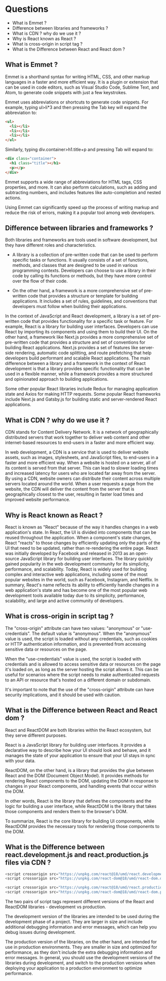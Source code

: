 # Questions

- What is Emmet ?
- Difference between libraries and frameworks ?
- What is CDN ? why do we use it ?
- Why is React known as React ?
- What is cross-origin in script tag ?
- What is the Difference between React and React dom ?

## What is Emmet ?

Emmet is a shorthand syntax for writing HTML, CSS, and other markup languages in a faster and more efficient way. It is a plugin or extension that can be used in code editors, such as Visual Studio Code, Sublime Text, and Atom, to generate code snippets with just a few keystrokes.

Emmet uses abbreviations or shortcuts to generate code snippets. For example, typing ul>li\*3 and then pressing the Tab key will expand the abbreviation to:

```html
<ul>
  <li></li>
  <li></li>
  <li></li>
</ul>
```

Similarly, typing div.container>h1.title+p and pressing Tab will expand to:

```html
<div class="container">
  <h1 class="title"></h1>
  <p></p>
</div>
```

Emmet supports a wide range of abbreviations for HTML tags, CSS properties, and more. It can also perform calculations, such as adding and subtracting numbers, and includes features like auto-completion and nested actions.

Using Emmet can significantly speed up the process of writing markup and reduce the risk of errors, making it a popular tool among web developers.

## Difference between libraries and frameworks ?

Both libraries and frameworks are tools used in software development, but they have different roles and characteristics.

- A library is a collection of pre-written code that can be used to perform specific tasks or functions. It usually consists of a set of functions, methods, and classes that are designed to be used in various programming contexts. Developers can choose to use a library in their code by calling its functions or methods, but they have more control over the flow of their code.

- On the other hand, a framework is a more comprehensive set of pre-written code that provides a structure or template for building applications. It includes a set of rules, guidelines, and conventions that developers must follow when building their applications.

In the context of JavaScript and React development, a library is a set of pre-written code that provides functionality for a specific task or feature. For example, React is a library for building user interfaces. Developers can use React by importing its components and using them to build their UI.
On the other hand, a framework like Next.js provides a more comprehensive set of pre-written code that provides a structure and set of conventions for building React applications. Next.js provides a set of features like server-side rendering, automatic code splitting, and route prefetching that help developers build performant and scalable React applications.
The main difference between a library and a framework in the context of React development is that a library provides specific functionality that can be used in a flexible manner, while a framework provides a more structured and opinionated approach to building applications.

Some other popular React libraries include Redux for managing application state and Axios for making HTTP requests. Some popular React frameworks include Next.js and Gatsby.js for building static and server-rendered React applications.

## What is CDN ? why do we use it ?

CDN stands for Content Delivery Network. It is a network of geographically distributed servers that work together to deliver web content and other internet-based resources to end-users in a faster and more efficient way.

In web development, a CDN is a service that is used to deliver website assets, such as images, stylesheets, and JavaScript files, to end-users in a faster and more efficient way. When a website is hosted on a server, all of its content is served from that server. This can lead to slower loading times and increased latency for users who are located far away from the server.
By using a CDN, website owners can distribute their content across multiple servers located around the world. When a user requests a page from the website, the CDN will deliver the content from the server that is geographically closest to the user, resulting in faster load times and improved website performance.

## Why is React known as React ?

React is known as "React" because of the way it handles changes in a web application's state. In React, the UI is divided into components that can be reused throughout the application. When a component's state changes, React "reacts" to those changes by efficiently updating only the parts of the UI that need to be updated, rather than re-rendering the entire page.
React was initially developed by Facebook and released in 2013 as an open-source JavaScript library for building user interfaces. The library quickly gained popularity in the web development community for its simplicity, performance, and scalability. Today, React is widely used for building complex and interactive web applications, including some of the most popular websites in the world, such as Facebook, Instagram, and Netflix.
In summary, React's name reflects its ability to efficiently handle changes in a web application's state and has become one of the most popular web development tools available today due to its simplicity, performance, scalability, and large and active community of developers.

## What is cross-origin in script tag ?

The "cross-origin" attribute can have two values: "anonymous" or "use-credentials". The default value is "anonymous". When the "anonymous" value is used, the script is loaded without any credentials, such as cookies or HTTP authentication information, and is prevented from accessing sensitive data or resources on the page.

When the "use-credentials" value is used, the script is loaded with credentials and is allowed to access sensitive data or resources on the page it's loaded on, as long as the server hosting the script allows it. This can be useful for scenarios where the script needs to make authenticated requests to an API or resource that's hosted on a different domain or subdomain.

It's important to note that the use of the "cross-origin" attribute can have security implications, and it should be used with caution.

## What is the Difference between React and React dom ?

React and ReactDOM are both libraries within the React ecosystem, but they serve different purposes.

React is a JavaScript library for building user interfaces. It provides a declarative way to describe how your UI should look and behave, and it manages the state of your application to ensure that your UI stays in sync with your data.

ReactDOM, on the other hand, is a library that provides the glue between React and the DOM (Document Object Model). It provides methods for rendering React components to the DOM, updating the DOM in response to changes in your React components, and handling events that occur within the DOM.

In other words, React is the library that defines the components and the logic for building a user interface, while ReactDOM is the library that takes those components and renders them to the browser's DOM.

To summarize, React is the core library for building UI components, while ReactDOM provides the necessary tools for rendering those components to the DOM.

## What is the Difference between react.development.js and react.production.js files via CDN ?

```javascript
<script crossorigin src="https://unpkg.com/react@18/umd/react.development.js"></script>
<script crossorigin src="https://unpkg.com/react-dom@18/umd/react-dom.development.js"></script>
```

```javascript
<script crossorigin src="https://unpkg.com/react@18/umd/react.production.min.js"></script>
<script crossorigin src="https://unpkg.com/react-dom@18/umd/react-dom.production.min.js"></script>
```

The two pairs of script tags represent different versions of the React and ReactDOM libraries - development vs production.

The development version of the libraries are intended to be used during the development phase of a project. They are larger in size and include additional debugging information and error messages, which can help you debug issues during development.

The production version of the libraries, on the other hand, are intended for use in production environments. They are smaller in size and optimized for performance, as they don't include the extra debugging information and error messages.
In general, you should use the development versions of the libraries during development, and switch to the production versions when deploying your application to a production environment to optimize performance.
